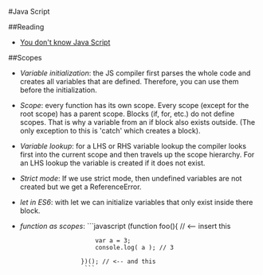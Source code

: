 #Java Script

##Reading
- [You don't know Java Script](https://github.com/getify/You-Dont-Know-JS/)

##Scopes
- *Variable initialization*: the JS compiler first parses the whole code and creates all variables that are defined. Therefore, you can use them before the initialization. 
- *Scope*: every function has its own scope. Every scope (except for the root scope) has a parent scope. Blocks (if, for, etc.) do not define scopes. That is why a variable from an if block also exists outside. (The only exception to this is 'catch' which creates a block).
- *Variable lookup*: for a LHS or RHS variable lookup the compiler looks first into the current scope and then travels up the scope hierarchy. For an LHS lookup the variable is created if it does not exist. 
- *Strict mode*: If we use strict mode, then undefined variables are not created but we get a ReferenceError.
- *let in ES6*: with let we can initialize variables that only exist inside there block. 
- *function as scopes*:
                        ```javascript
                       (function foo(){ // <-- insert this
                       
                           var a = 3;
                           console.log( a ); // 3
                       
                       })(); // <-- and this
                        ```
                        





 



















